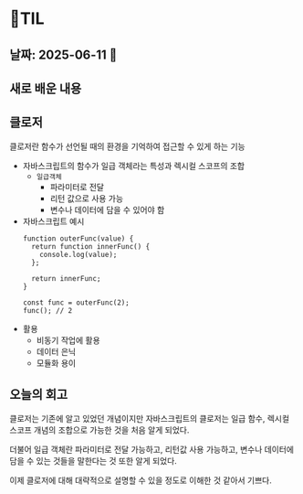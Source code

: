 # 🧾TIL

## 날짜: 2025-06-11 🫧

## 새로 배운 내용

## 클로저

클로저란 함수가 선언될 때의 환경을 기억하여 접근할 수 있게 하는 기능

- 자바스크립트의 함수가 일급 객체라는 특성과 렉시컬 스코프의 조합
  - `일급객체`
    - 파라미터로 전달
    - 리턴 값으로 사용 가능
    - 변수나 데이터에 담을 수 있어야 함
- 자바스크립트 예시
  ```tsx
  function outerFunc(value) {
    return function innerFunc() {
      console.log(value);
    };

    return innerFunc;
  }

  const func = outerFunc(2);
  func(); // 2
  ```
- 활용
  - 비동기 작업에 활용
  - 데이터 은닉
  - 모듈화 용이

## 오늘의 회고

클로저는 기존에 알고 있었던 개념이지만 자바스크립트의 클로저는 일급 함수, 렉시컬 스코프 개념의 조합으로 가능한 것을 처음 알게 되었다.

더불어 일급 객체란 파라미터로 전달 가능하고, 리턴값 사용 가능하고, 변수나 데이터에 담을 수 있는 것들을 말한다는 것 또한 알게 되었다.

이제 클로저에 대해 대략적으로 설명할 수 있을 정도로 이해한 것 같아서 기쁘다.
